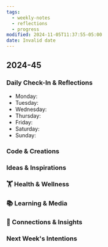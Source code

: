 ```yaml
---
tags:
  - weekly-notes
  - reflections
  - progress
modified: 2024-11-05T11:37:55-05:00
date: Invalid date
---
```

## 2024-45
###  Daily Check-In & Reflections
- Monday:
- Tuesday:
- Wednesday:
- Thursday:
- Friday:
- Saturday:
- Sunday:

###  Code & Creations


###  Ideas & Inspirations


### 🏋 Health & Wellness
<!-- Note any physical activity, mindfulness practice, or self-care -->


### 📚 Learning & Media
<!-- Books, articles, movies, TV shows, podcasts consumed -->

### 🔗 Connections & Insights
<!-- Note any interesting connections between ideas or new realizations -->

###  Next Week's Intentions
<!-- What do you want to focus on or accomplish next week? -->
